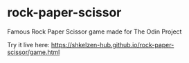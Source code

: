# rock-paper-scissor

Famous Rock Paper Scissor game made for The Odin Project 

Try it live here:
https://shkelzen-hub.github.io/rock-paper-scissor/game.html